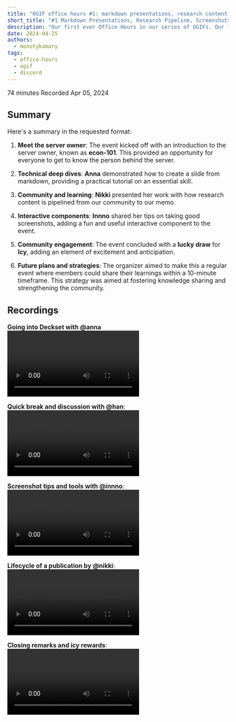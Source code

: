 ```yaml
---
title: "OGIF office hours #1: markdown presentations, research content pipeline, and professional screenshots"
short_title: "#1 Markdown Presentations, Research Pipeline, Screenshots How-to"
description: "Our first ever Office Hours in our series of OGIFs. Our first day to exchange knowledge and insights on topics and projects we're working on and tools we're using for our internal work and clients."
date: 2024-04-25
authors:
  - monotykamary
tags:
  - office-hours
  - ogif
  - discord
---
```


74 minutes
Recorded Apr 05, 2024

## Summary

Here's a summary in the requested format:

1. **Meet the server owner**: The event kicked off with an introduction to the server owner, known as **econ-101**. This provided an opportunity for everyone to get to know the person behind the server.

2. **Technical deep dives**: **Anna** demonstrated how to create a slide from markdown, providing a practical tutorial on an essential skill.

3. **Community and learning**: **Nikki** presented her work with how research content is pipelined from our community to our memo.

4. **Interactive components**: **Innno** shared her tips on taking good screenshots, adding a fun and useful interactive component to the event.

5. **Community engagement**: The event concluded with a **lucky draw** for **Icy**, adding an element of excitement and anticipation.

6. **Future plans and strategies**: The organizer aimed to make this a regular event where members could share their learnings within a 10-minute timeframe. This strategy was aimed at fostering knowledge sharing and strengthening the community.

## Recordings

**Going into Deckset with @anna**
![](assets/1-ogif-office-hours-0405_0405-1_compressed.mp4)

**Quick break and discussion with @han**:
![](assets/1-ogif-office-hours-0405_0405-2_compressed.mp4)

**Screenshot tips and tools with @innno**:
![](assets/1-ogif-office-hours-0405_0405-3_compressed.mp4)

**Lifecycle of a publication by @nikki**:
![](assets/1-ogif-office-hours-0405_0405-4_compressed.mp4)

**Closing remarks and icy rewards**:
![](assets/1-ogif-office-hours-0405_0405-5_compressed.mp4)
